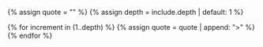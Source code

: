 {% assign quote = "" %}
{% assign depth = include.depth | default: 1 %}

{% for increment in (1..depth) %}
  {% assign quote = quote | append: ">" %}
{% endfor %}
